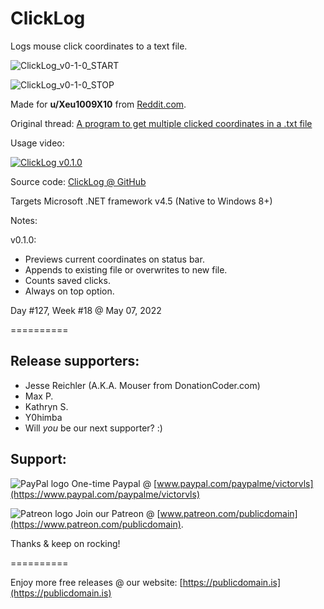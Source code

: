 # ClickLog

Logs mouse click coordinates to a text file.

![ClickLog_v0-1-0_START](https://user-images.githubusercontent.com/54631779/167268360-65319e1b-212b-492d-b9a7-84fc56bbc91f.png)

![ClickLog_v0-1-0_STOP](https://user-images.githubusercontent.com/54631779/167268365-02fee4d3-e0e7-4f22-be09-6e0ecc90ea90.png)

Made for **u/Xeu1009X10** from [Reddit.com](https://www.reddit.com).

Original thread: [A program to get multiple clicked coordinates in a .txt file](https://www.reddit.com/r/software/comments/uh0moz/a_program_to_get_multiple_clicked_coordinates_in/)

Usage video:

[![ClickLog v0.1.0](http://img.youtube.com/vi/hZ_cl5ARkQM/0.jpg)](https://www.youtube.com/watch?v=hZ_cl5ARkQM "ClickLog v0.1.0")

Source code: [ClickLog @ GitHub](https://github.com/publicdomain/clicklog)

Targets Microsoft .NET framework v4.5 (Native to Windows 8+)

Notes:

v0.1.0:
- Previews current coordinates on status bar.
- Appends to existing file or overwrites to new file.
- Counts saved clicks.
- Always on top option.

Day #127, Week #18 @ May 07, 2022

==========

## Release supporters:

* Jesse Reichler (A.K.A. Mouser from DonationCoder.com)
* Max P.
* Kathryn S.
* Y0himba
* Will *you* be our next supporter? :)

## Support:

![PayPal logo](https://i.imgur.com/CSaPEFY.png) One-time Paypal @ [www.paypal.com/paypalme/victorvls](https://www.paypal.com/paypalme/victorvls)

![Patreon logo](https://i.imgur.com/LKBj3ih.png) Join our Patreon @ [www.patreon.com/publicdomain](https://www.patreon.com/publicdomain).

Thanks & keep on rocking!

==========

Enjoy more free releases @ our website: [https://publicdomain.is](https://publicdomain.is)
